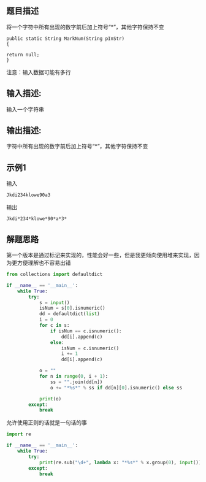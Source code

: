 ## 题目描述

将一个字符中所有出现的数字前后加上符号“*”，其他字符保持不变

```text
public static String MarkNum(String pInStr)
{

return null;
}
```

注意：输入数据可能有多行

## 输入描述:

输入一个字符串

## 输出描述:

字符中所有出现的数字前后加上符号“*”，其他字符保持不变

## 示例1
输入

```text
Jkdi234klowe90a3
```

输出

```text
Jkdi*234*klowe*90*a*3*
```

## 解题思路

第一个版本是通过标记来实现的，性能会好一些，但是我更倾向使用堆来实现，因为更方便理解也不容易出错

```python
from collections import defaultdict

if __name__ == '__main__':
    while True:
        try:
            s = input()
            isNum = s[0].isnumeric()
            dd = defaultdict(list)
            i = 0
            for c in s:
                if isNum == c.isnumeric():
                    dd[i].append(c)
                else:
                    isNum = c.isnumeric()
                    i += 1
                    dd[i].append(c)

            o = ""
            for n in range(0, i + 1):
                ss = "".join(dd[n])
                o += "*%s*" % ss if dd[n][0].isnumeric() else ss

            print(o)
        except:
            break

```

允许使用正则的话就是一句话的事

```python
import re

if __name__ == '__main__':
    while True:
        try:
            print(re.sub("\d+", lambda x: "*%s*" % x.group(0), input()))
        except:
            break
```